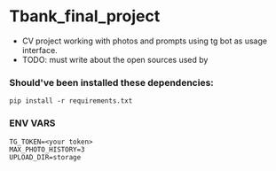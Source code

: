 # Tbank_final_project

- CV project working with photos and prompts using tg bot as usage interface.
- TODO: must write about the open sources used by

### Should've been installed these dependencies:
```pip install -r requirements.txt```

### ENV VARS
```env
TG_TOKEN=<your token>
MAX_PHOTO_HISTORY=3
UPLOAD_DIR=storage
```
